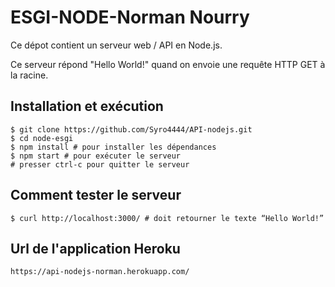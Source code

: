 # ESGI-NODE-Norman Nourry

Ce dépot contient un serveur web / API en Node.js.

Ce serveur répond "Hello World!" quand on envoie une requête HTTP GET à la racine.

## Installation et exécution

```
$ git clone https://github.com/Syro4444/API-nodejs.git
$ cd node-esgi
$ npm install # pour installer les dépendances
$ npm start # pour exécuter le serveur
# presser ctrl-c pour quitter le serveur
```

## Comment tester le serveur

```
$ curl http://localhost:3000/ # doit retourner le texte “Hello World!”
```


## Url de l'application Heroku

```
https://api-nodejs-norman.herokuapp.com/
```